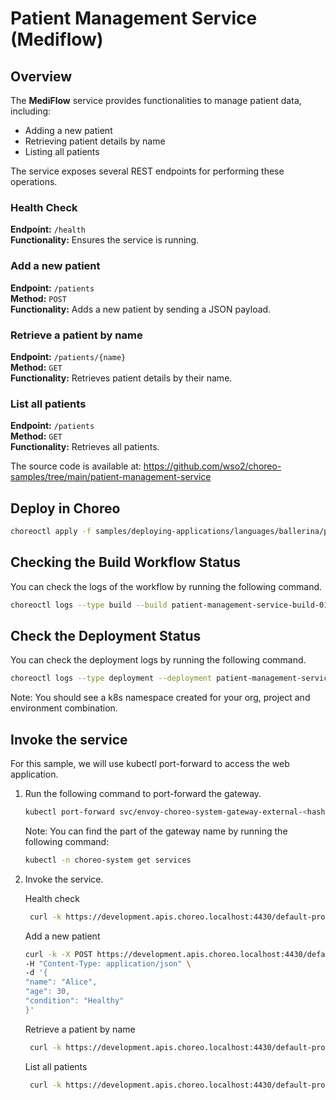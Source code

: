 # Patient Management Service (Mediflow)

## Overview
The **MediFlow** service provides functionalities to manage patient data, including:
- Adding a new patient
- Retrieving patient details by name
- Listing all patients

The service exposes several REST endpoints for performing these operations.

### Health Check
**Endpoint:** `/health`  
**Functionality:** Ensures the service is running.

### Add a new patient
**Endpoint:** `/patients`  
**Method:** `POST`  
**Functionality:** Adds a new patient by sending a JSON payload.

### Retrieve a patient by name
**Endpoint:** `/patients/{name}`  
**Method:** `GET`  
**Functionality:** Retrieves patient details by their name.

### List all patients
**Endpoint:** `/patients`  
**Method:** `GET`  
**Functionality:** Retrieves all patients.

The source code is available at:
https://github.com/wso2/choreo-samples/tree/main/patient-management-service

## Deploy in Choreo

```bash
choreoctl apply -f samples/deploying-applications/languages/ballerina/patient-management-service.yaml
``` 


## Checking the Build Workflow Status
You can check the logs of the workflow by running the following command.

```bash
choreoctl logs --type build --build patient-management-service-build-01 --organization default-org --project default-project --component patient-management-service
```

## Check the Deployment Status
You can check the deployment logs by running the following command.

```bash
choreoctl logs --type deployment --deployment patient-management-service-development-deployment-01 --organization default-org --project default-project --component patient-management-service
```

Note: You should see a k8s namespace created for your org, project and environment combination.

## Invoke the service
For this sample, we will use kubectl port-forward to access the web application.

1. Run the following command to port-forward the gateway.

    ```bash
    kubectl port-forward svc/envoy-choreo-system-gateway-external-<hash> -n choreo-system 4430:443
    ```

   Note: You can find the <hash> part of the gateway name by running the following command:
    ```bash
    kubectl -n choreo-system get services
   ```
   
2. Invoke the service.

   Health check
   ```bash
    curl -k https://development.apis.choreo.localhost:4430/default-project/patient-management-service/mediflow/health
   ```
   
   Add a new patient
   ```bash
   curl -k -X POST https://development.apis.choreo.localhost:4430/default-project/patient-management-service/mediflow \
   -H "Content-Type: application/json" \
   -d '{
   "name": "Alice",
   "age": 30,
   "condition": "Healthy"
   }'
   ```
   
   Retrieve a patient by name
   ```bash
    curl -k https://development.apis.choreo.localhost:4430/default-project/patient-management-service/mediflow/Alice
   ```
   
   List all patients
   ```bash
    curl -k https://development.apis.choreo.localhost:4430/default-project/patient-management-service/mediflow/patients
   ```
   